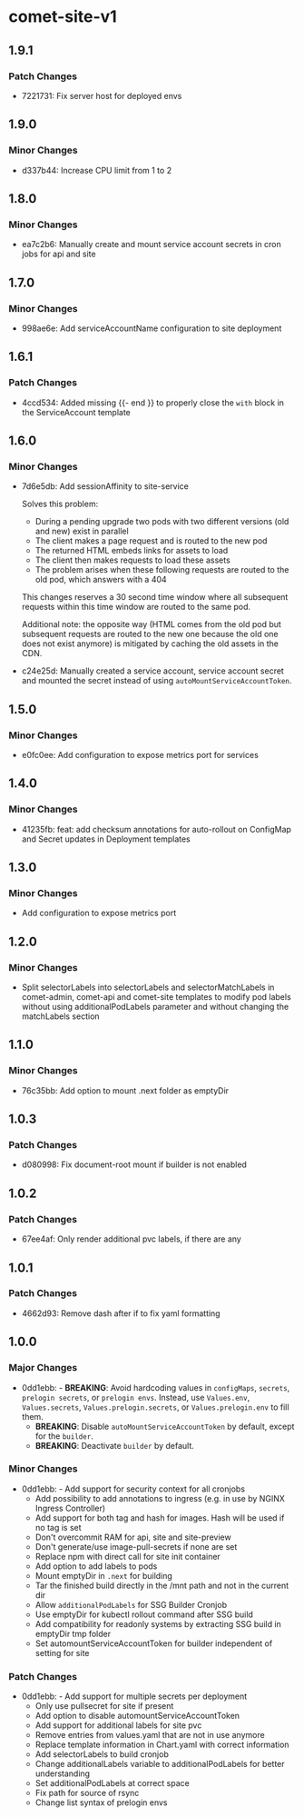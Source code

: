 # comet-site-v1

## 1.9.1

### Patch Changes

-   7221731: Fix server host for deployed envs

## 1.9.0

### Minor Changes

-   d337b44: Increase CPU limit from 1 to 2

## 1.8.0

### Minor Changes

-   ea7c2b6: Manually create and mount service account secrets in cron jobs for api and site

## 1.7.0

### Minor Changes

-   998ae6e: Add serviceAccountName configuration to site deployment

## 1.6.1

### Patch Changes

-   4ccd534: Added missing {{- end }} to properly close the `with` block in the ServiceAccount template

## 1.6.0

### Minor Changes

-   7d6e5db: Add sessionAffinity to site-service

    Solves this problem:

    -   During a pending upgrade two pods with two different versions (old and new) exist in parallel
    -   The client makes a page request and is routed to the new pod
    -   The returned HTML embeds links for assets to load
    -   The client then makes requests to load these assets
    -   The problem arises when these following requests are routed to the old pod, which answers with a 404

    This changes reserves a 30 second time window where all subsequent requests within this time window are routed to the same pod.

    Additional note: the opposite way (HTML comes from the old pod but subsequent requests are routed to the
    new one because the old one does not exist anymore) is mitigated by caching the old assets in the CDN.

-   c24e25d: Manually created a service account, service account secret and mounted the secret instead of using `autoMountServiceAccountToken`.

## 1.5.0

### Minor Changes

-   e0fc0ee: Add configuration to expose metrics port for services

## 1.4.0

### Minor Changes

-   41235fb: feat: add checksum annotations for auto-rollout on ConfigMap and Secret updates in Deployment templates

## 1.3.0

### Minor Changes

-   Add configuration to expose metrics port

## 1.2.0

### Minor Changes

-   Split selectorLabels into selectorLabels and selectorMatchLabels in comet-admin, comet-api and comet-site templates to modify pod labels without using additionalPodLabels parameter and without changing the matchLabels section

## 1.1.0

### Minor Changes

-   76c35bb: Add option to mount .next folder as emptyDir

## 1.0.3

### Patch Changes

-   d080998: Fix document-root mount if builder is not enabled

## 1.0.2

### Patch Changes

-   67ee4af: Only render additional pvc labels, if there are any

## 1.0.1

### Patch Changes

-   4662d93: Remove dash after if to fix yaml formatting

## 1.0.0

### Major Changes

-   0dd1ebb: - **BREAKING**: Avoid hardcoding values in `configMaps`, `secrets`, `prelogin secrets`, or `prelogin envs`. Instead, use `Values.env`, `Values.secrets`, `Values.prelogin.secrets`, or `Values.prelogin.env` to fill them.
    -   **BREAKING**: Disable `autoMountServiceAccountToken` by default, except for the `builder`.
    -   **BREAKING**: Deactivate `builder` by default.

### Minor Changes

-   0dd1ebb: - Add support for security context for all cronjobs
    -   Add possibility to add annotations to ingress (e.g. in use by NGINX Ingress Controller)
    -   Add support for both tag and hash for images. Hash will be used if no tag is set
    -   Don't overcommit RAM for api, site and site-preview
    -   Don't generate/use image-pull-secrets if none are set
    -   Replace npm with direct call for site init container
    -   Add option to add labels to pods
    -   Mount emptyDir in `.next` for building
    -   Tar the finished build directly in the /mnt path and not in the current dir
    -   Allow `additionalPodLabels` for SSG Builder Cronjob
    -   Use emptyDir for kubectl rollout command after SSG build
    -   Add compatibility for readonly systems by extracting SSG build in emptyDir tmp folder
    -   Set automountServiceAccountToken for builder independent of setting for site

### Patch Changes

-   0dd1ebb: - Add support for multiple secrets per deployment
    -   Only use pullsecret for site if present
    -   Add option to disable automountServiceAccountToken
    -   Add support for additional labels for site pvc
    -   Remove entries from values.yaml that are not in use anymore
    -   Replace template information in Chart.yaml with correct information
    -   Add selectorLabels to build cronjob
    -   Change additionalLabels variable to additionalPodLabels for better understanding
    -   Set additionalPodLabels at correct space
    -   Fix path for source of rsync
    -   Change list syntax of prelogin envs
